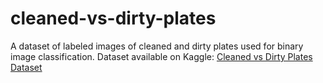 # cleaned-vs-dirty-plates
A dataset of labeled images of cleaned and dirty plates used for binary image classification.
Dataset available on Kaggle: [Cleaned vs Dirty Plates Dataset](https://www.kaggle.com/code/sagar1subedi/cleaned-vs-dirty-v2)
